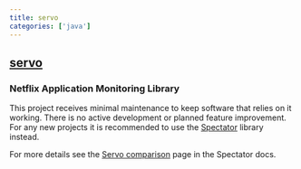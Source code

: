 ```yaml
---
title: servo
categories: ['java']
---
```

## [servo](https://github.com/Netflix/servo)

### Netflix Application Monitoring Library


This project receives minimal maintenance to keep software that relies on it working. There
is no active development or planned feature improvement. For any new projects it is recommended
to use the [Spectator] library instead.

For more details see the [Servo comparison] page in the Spectator docs.

[Spectator]: https://github.com/Netflix/spectator
[Servo comparison]: http://netflix.github.io/spectator/en/latest/intro/servo-comparison/
